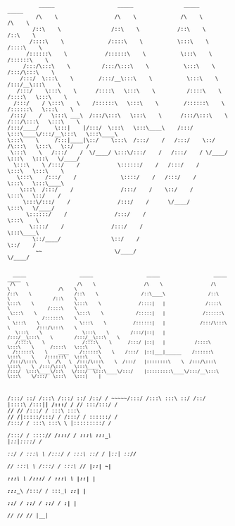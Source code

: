 <code>
          _____                    _____                _____                    _____          
         /\    \                  /\    \              /\    \                  /\    \         
        /::\    \                /::\    \            /::\    \                /::\    \        
       /::::\    \              /::::\    \           \:::\    \              /::::\    \       
      /::::::\    \            /::::::\    \           \:::\    \            /::::::\    \      
     /:::/\:::\    \          /:::/\:::\    \           \:::\    \          /:::/\:::\    \     
    /:::/  \:::\    \        /:::/__\:::\    \           \:::\    \        /:::/__\:::\    \    
   /:::/    \:::\    \      /::::\   \:::\    \          /::::\    \      /::::\   \:::\    \   
  /:::/    / \:::\    \    /::::::\   \:::\    \        /::::::\    \    /::::::\   \:::\    \  
 /:::/    /   \:::\ ___\  /:::/\:::\   \:::\    \      /:::/\:::\    \  /:::/\:::\   \:::\    \ 
/:::/____/     \:::|    |/:::/  \:::\   \:::\____\    /:::/  \:::\____\/:::/__\:::\   \:::\____\
\:::\    \     /:::|____|\::/    \:::\  /:::/    /   /:::/    \::/    /\:::\   \:::\   \::/    /
 \:::\    \   /:::/    /  \/____/ \:::\/:::/    /   /:::/    / \/____/  \:::\   \:::\   \/____/ 
  \:::\    \ /:::/    /            \::::::/    /   /:::/    /            \:::\   \:::\    \     
   \:::\    /:::/    /              \::::/    /   /:::/    /              \:::\   \:::\____\    
    \:::\  /:::/    /               /:::/    /    \::/    /                \:::\   \::/    /    
     \:::\/:::/    /               /:::/    /      \/____/                  \:::\   \/____/     
      \::::::/    /               /:::/    /                                 \:::\    \         
       \::::/    /               /:::/    /                                   \:::\____\        
        \::/____/                \::/    /                                     \::/    /        
         ~~                       \/____/                                       \/____/         
                                                                                                
      _____                    _____                    _____                    _____                    _____          
     /\    \                  /\    \                  /\    \                  /\    \                  /\    \         
    /::\    \                /::\    \                /::\____\                /::\    \                /::\    \        
    \:::\    \               \:::\    \              /::::|   |               /::::\    \              /::::\    \       
     \:::\    \               \:::\    \            /:::::|   |              /::::::\    \            /::::::\    \      
      \:::\    \               \:::\    \          /::::::|   |             /:::/\:::\    \          /:::/\:::\    \     
       \:::\    \               \:::\    \        /:::/|::|   |            /:::/__\:::\    \        /:::/__\:::\    \    
       /::::\    \              /::::\    \      /:::/ |::|   |           /::::\   \:::\    \      /::::\   \:::\    \   
      /::::::\    \    ____    /::::::\    \    /:::/  |::|___|______    /::::::\   \:::\    \    /::::::\   \:::\    \  
     /:::/\:::\    \  /\   \  /:::/\:::\    \  /:::/   |::::::::\    \  /:::/\:::\   \:::\    \  /:::/\:::\   \:::\____\ 
    /:::/  \:::\____\/::\   \/:::/  \:::\____\/:::/    |:::::::::\____\/:::/__\:::\   \:::\____\/:::/  \:::\   \:::|    |
   /:::/    \::/    /\:::\  /:::/    \::/    /\::/    / ~~~~~/:::/    /\:::\   \:::\   \::/    /\::/   |::::\  /:::|____|
  /:::/    / \/____/  \:::\/:::/    / \/____/  \/____/      /:::/    /  \:::\   \:::\   \/____/  \/____|:::::\/:::/    / 
 /:::/    /            \::::::/    /                       /:::/    /    \:::\   \:::\    \            |:::::::::/    /  
/:::/    /              \::::/____/                       /:::/    /      \:::\   \:::\____\           |::|\::::/    /   
\::/    /                \:::\    \                      /:::/    /        \:::\   \::/    /           |::| \::/____/    
 \/____/                  \:::\    \                    /:::/    /          \:::\   \/____/            |::|  ~|          
                           \:::\    \                  /:::/    /            \:::\    \                |::|   |          
                            \:::\____\                /:::/    /              \:::\____\               \::|   |          
                             \::/    /                \::/    /                \::/    /                \:|   |          
                              \/____/                  \/____/                  \/____/                  \|___|

</code>
